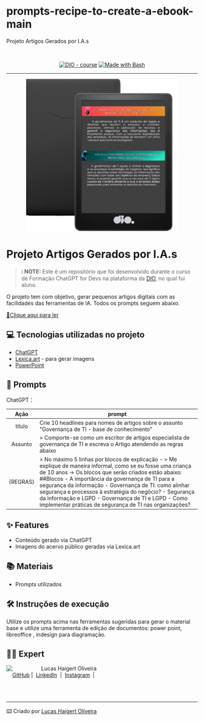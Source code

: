 # prompts-recipe-to-create-a-ebook-main
Projeto Artigos Gerados por I.A.s

<p align="center"> 
    <img src="" width="100" />
</p>


<p align="center">
<a href="https://dio.me/"><img src="https://img.shields.io/badge/DIO-Course-28DA77?logo=youtube" alt="DIO - course"></a>
<a href="https://www.gnu.org/software/bash/" title="Go to Bash homepage"><img src="https://img.shields.io/badge/Prompt-Project-blue?logo=gnu-bash&amp;logoColor=white" alt="Made with Bash"></a></p>

-------


<p align="center">
<img src="https://github.com/tilucasoliveira/prompts-for-article-generate-by-ia-main/blob/main/assets/preview.png" width="400" />
</p>

# Projeto Artigos Gerados por I.A.s


 > ℹ️ **NOTE:** Este é um repositório que foi desenvolvido durante o curso de Formação ChatGPT for Devs na plataforma da [DIO](https://dio.me), no qual fui aluno.

O projeto tem com objetivo, gerar pequenos artigos digitais com as facilidades das ferramentas de IA. Todos os prompts seguem abaixo.

<a href="" title="View PDF now"> 📕Clique aqui para ler</a>

## 💻 Tecnologias utilizadas no projeto

- [ChatGPT](https://chat.openai.com/) 
- [Lexica.art](https://lexica.art/) - para gerar imagens
- [PowerPoint](https://www.microsoft.com/en/microsoft-365/powerpoint)

## 🧠 Prompts


ChatGPT：

|   Ação   | prompt                                                                                                                                                                                                                                                                         |
| :------: | ------------------------------------------------------------------------------------------------------------------------------------------------------------------------------------------------------------------------------------------------------------------------------ |
|  título  | Crie 10 headlines para nomes de artigos sobre o assunto  "Governança de TI - base de conhecimento"                                                    |
| Assunto | > Comporte-se como um escritor de artigos especialista de governança de TI  e escreva o Artigo atendendo as regras abaixo
| {REGRAS} | > No máximo 5 linhas por blocos de explicação - > Me explique de maneira informal, como se eu fosse uma criança de 10 anos -> Os blocos que serão criados estão abaixo: ##Blocos - A importância da governança de TI para a segurança da informação - Governança de TI: como alinhar segurança e processos à estratégia do negócio? - Segurança da informação e LGPD - Governança de TI e LGPD - Como implementar práticas de segurança de TI nas organizações?                                                |



## ✨ Features

- Conteúdo gerado via ChatGPT
- Imagens do acervo público geradas via Lexica.art

## 📚 Materiais

- Prompts utilizados

## 🛠️ Instruções de execução

Utilize os prompts acima nas ferramentas sugeridas para gerar o material base e utilize uma ferramenta de edição de documentos: power point, libreoffice , indesign para diagramação.

## 👨‍💻 Expert

<p>
    <img align=left margin=10 width=80 src="https://avatars.githubusercontent.com/u/8718560?v=4"/>
    <p>&nbsp&nbsp&nbspLucas Haigert Oliveira<br>
    &nbsp&nbsp&nbsp
    <a href="https://github.com/tilucasoliveira/">
    GitHub</a>&nbsp;|&nbsp;
    <a href="https://br.linkedin.com/in/lucas-haigert-oliveira">LinkedIn</a>
&nbsp;|&nbsp;
    <a href="https://www.instagram.com/lucknup/">
    Instagram</a>
&nbsp;|&nbsp;</p>
</p>
<br/><br/>
<p>

---

⌨️ Criado por [Lucas Haigert Oliveira](https://github.com/tilucasoliveira/)
